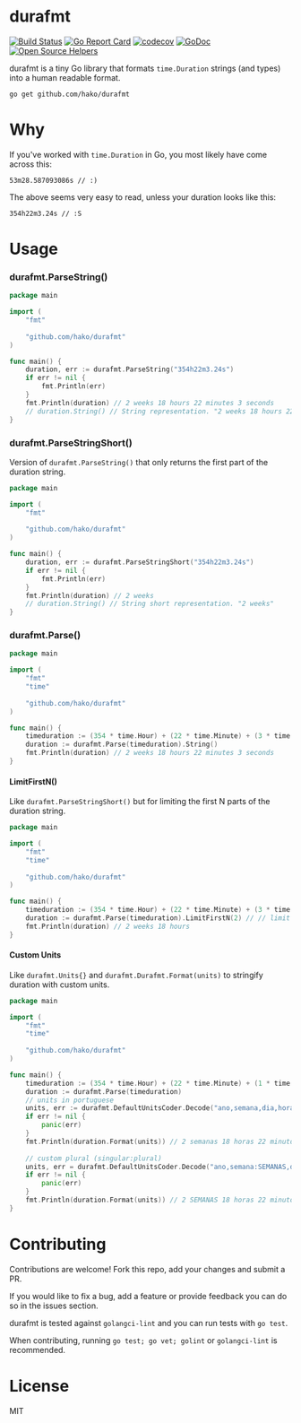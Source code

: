 # durafmt

[![Build Status](https://travis-ci.org/hako/durafmt.svg?branch=master)](https://travis-ci.org/hako/durafmt) [![Go Report Card](https://goreportcard.com/badge/github.com/hako/durafmt)](https://goreportcard.com/report/github.com/hako/durafmt) [![codecov](https://codecov.io/gh/hako/durafmt/branch/master/graph/badge.svg)](https://codecov.io/gh/hako/durafmt) [![GoDoc](https://godoc.org/github.com/hako/durafmt?status.svg)](https://godoc.org/github.com/hako/durafmt) 
[![Open Source Helpers](https://www.codetriage.com/hako/durafmt/badges/users.svg)](https://www.codetriage.com/hako/durafmt)



durafmt is a tiny Go library that formats `time.Duration` strings (and types) into a human readable format.

```
go get github.com/hako/durafmt
```

# Why

If you've worked with `time.Duration` in Go, you most likely have come across this:

```
53m28.587093086s // :)
```

The above seems very easy to read, unless your duration looks like this:

```
354h22m3.24s // :S
```

# Usage

### durafmt.ParseString()

```go
package main

import (
	"fmt"
	
	"github.com/hako/durafmt"
)

func main() {
	duration, err := durafmt.ParseString("354h22m3.24s")
	if err != nil {
		fmt.Println(err)
	}
	fmt.Println(duration) // 2 weeks 18 hours 22 minutes 3 seconds
	// duration.String() // String representation. "2 weeks 18 hours 22 minutes 3 seconds"
}
```

### durafmt.ParseStringShort()

Version of `durafmt.ParseString()` that only returns the first part of the duration string.

```go
package main

import (
	"fmt"
	
	"github.com/hako/durafmt"
)

func main() {
	duration, err := durafmt.ParseStringShort("354h22m3.24s")
	if err != nil {
		fmt.Println(err)
	}
	fmt.Println(duration) // 2 weeks
	// duration.String() // String short representation. "2 weeks"
}
```

### durafmt.Parse()

```go
package main

import (
	"fmt"
	"time"
	
	"github.com/hako/durafmt"
)

func main() {
	timeduration := (354 * time.Hour) + (22 * time.Minute) + (3 * time.Second)
	duration := durafmt.Parse(timeduration).String()
	fmt.Println(duration) // 2 weeks 18 hours 22 minutes 3 seconds
}
```

#### LimitFirstN()

Like `durafmt.ParseStringShort()` but for limiting the first N parts of the duration string.

```go
package main

import (
	"fmt"
	"time"
	
	"github.com/hako/durafmt"
)

func main() {
	timeduration := (354 * time.Hour) + (22 * time.Minute) + (3 * time.Second)
	duration := durafmt.Parse(timeduration).LimitFirstN(2) // // limit first two parts.
	fmt.Println(duration) // 2 weeks 18 hours
}
```

#### Custom Units

Like `durafmt.Units{}` and `durafmt.Durafmt.Format(units)` to stringify duration with custom units.

```go
package main

import (
	"fmt"
	"time"
	
	"github.com/hako/durafmt"
)

func main() {
	timeduration := (354 * time.Hour) + (22 * time.Minute) + (1 * time.Second) + (100*time.Microsecond)
	duration := durafmt.Parse(timeduration)
	// units in portuguese
	units, err := durafmt.DefaultUnitsCoder.Decode("ano,semana,dia,hora,minuto,segundo,milissegundo,microssegundo")
	if err != nil {
		panic(err)
	}
	fmt.Println(duration.Format(units)) // 2 semanas 18 horas 22 minutos 1 segundo 100 microssegundos
    
    // custom plural (singular:plural)
    units, err = durafmt.DefaultUnitsCoder.Decode("ano,semana:SEMANAS,dia,hora,minuto,segundo,milissegundo,microssegundo")
	if err != nil {
		panic(err)
	}
	fmt.Println(duration.Format(units)) // 2 SEMANAS 18 horas 22 minutos 1 segundo 100 microssegundos
}
```

# Contributing

Contributions are welcome! Fork this repo, add your changes and submit a PR.

If you would like to fix a bug, add a feature or provide feedback you can do so in the issues section.

durafmt is tested against `golangci-lint` and you can run tests with `go test`. 

When contributing, running `go test; go vet; golint` or `golangci-lint` is recommended.

# License

MIT